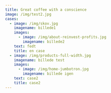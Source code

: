 ```yaml
---
title: Great coffee with a conscience
image: /img/test2.jpg
cases:
  - image: /img/skov.jpg
    imagename: billede1
    images:
      - image: /img/about-reinvest-profits.jpg
        imagename: billede2
    text: fedt
    title: en case
  - image: /img/products-full-width.jpg
    imagename: billede test
    images:
      - image: /img/home-jumbotron.jpg
        imagename: billede igen
    text: case2
    title: case2
---
```


